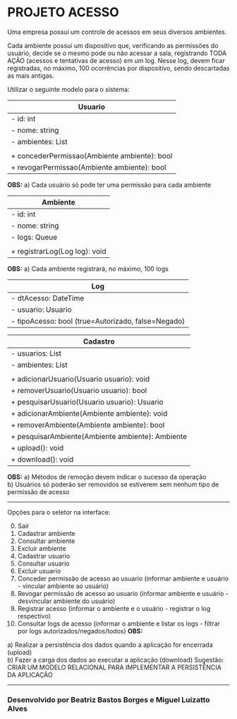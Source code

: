 # PROJETO ACESSO
Uma empresa possui um controle de acessos em seus diversos ambientes.

Cada ambiente possui um dispositivo que, verificando as permissões do usuário, decide se o mesmo pode ou não acessar a sala, registrando TODA AÇÃO (acessos e tentativas de acesso) em um log. Nesse log, devem ficar registradas, no máximo, 100 ocorrências por dispositivo, sendo descartadas as mais antigas.

Utilizar o seguinte modelo para o sistema:

|Usuario|
|-|
|- id: int|
|- nome: string|
|- ambientes: List<Ambiente>|
||
|+ concederPermissao(Ambiente ambiente): bool|
|+ revogarPermissao(Ambiente ambiente): bool|

**OBS:**
    a) Cada usuário só pode ter uma permissão para cada ambiente

|Ambiente|
|-|
|- id: int|
|- nome: string|
|- logs: Queue<Log>|
||
|+ registrarLog(Log log): void|

**OBS:**
    a) Cada ambiente registrará, no máximo, 100 logs

|Log|
|-|
|- dtAcesso: DateTime|
|- usuario: Usuario|
|- tipoAcesso: bool (true=Autorizado, false=Negado)|

|Cadastro|
|-|
|- usuarios: List<Usuario>|
|- ambientes: List<Ambiente>|
||
|+ adicionarUsuario(Usuario usuario): void|
|+ removerUsuario(Usuario usuario): bool|
|+ pesquisarUsuario(Usuario usuario): Usuario|
|+ adicionarAmbiente(Ambiente ambiente): void|
|+ removerAmbiente(Ambiente ambiente): bool|
|+ pesquisarAmbiente(Ambiente ambiente): Ambiente|
|+ upload(): void|
|+ download(): void|

**OBS:** 
    a) Métodos de remoção devem indicar o sucesso da operação  
    b) Usuários só poderão ser removidos se estiverem sem nenhum tipo de permissão de acesso

-----------------------------------------------------------------------------------------------

Opções para o seletor na interface:

 0. Sair
 1. Cadastrar ambiente
 2. Consultar ambiente
 3. Excluir ambiente
 4. Cadastrar usuario
 5. Consultar usuario
 6. Excluir usuario
 7. Conceder permissão de acesso ao usuario (informar ambiente e usuário - vincular ambiente ao usuário)
 8. Revogar permissão de acesso ao usuario (informar ambiente e usuário - desvincular ambiente do usuário)
 9. Registrar acesso (informar o ambiente e o usuário - registrar o log respectivo)
10. Consultar logs de acesso (informar o ambiente e listar os logs - filtrar por logs autorizados/negados/todos)
**OBS:**

  a) Realizar a persistência dos dados quando a aplicação for encerrada (upload)  
  b) Fazer a carga dos dados ao executar a aplicação (download)
  Sugestão: CRIAR UM MODELO RELACIONAL PARA IMPLEMENTAR A PERSISTÊNCIA DA APLICAÇÃO

-----------------------------------------------------------------------------------------------

### Desenvolvido por Beatriz Bastos Borges e Miguel Luizatto Alves

